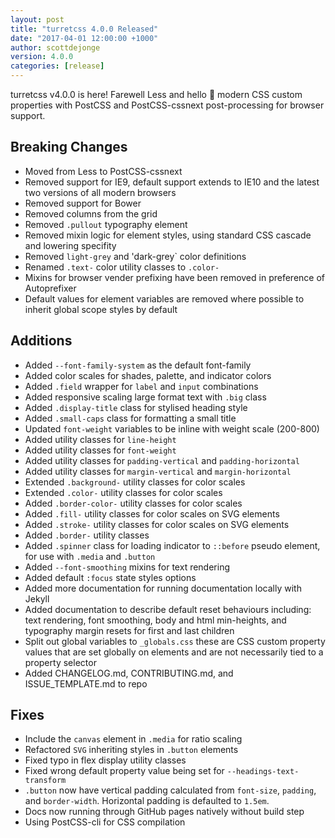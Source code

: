 ```yaml
---
layout: post
title: "turretcss 4.0.0 Released"
date: "2017-04-01 12:00:00 +1000"
author: scottdejonge
version: 4.0.0
categories: [release]
---
```


turretcss v4.0.0 is here! Farewell Less and hello 👋 modern CSS custom properties with PostCSS and PostCSS-cssnext post-processing for browser support.

## Breaking Changes

* Moved from Less to PostCSS-cssnext
* Removed support for IE9, default support extends to IE10 and the latest two versions of all modern browsers
* Removed support for Bower
* Removed columns from the grid
* Removed `.pullout` typography element
* Removed mixin logic for element styles, using standard CSS cascade and lowering specifity
* Removed `light-grey` and 'dark-grey` color definitions
* Renamed `.text-` color utility classes to `.color-`
* Mixins for browser vender prefixing have been removed in preference of Autoprefixer
* Default values for element variables are removed where possible to inherit global scope styles by default

## Additions

* Added `--font-family-system` as the default font-family
* Added color scales for shades, palette, and indicator colors
* Added `.field` wrapper for  `label` and `input` combinations
* Added responsive scaling large format text with `.big` class
* Added `.display-title` class for stylised heading style
* Added `.small-caps` class for formatting a small title
* Updated `font-weight` variables to be inline with weight scale (200-800)
* Added utility classes for `line-height`
* Added utility classes for `font-weight`
* Added utility classes for `padding-vertical` and `padding-horizontal`
* Added utility classes for `margin-vertical` and `margin-horizontal`
* Extended `.background-` utility classes for color scales
* Extended `.color-` utility classes for color scales
* Added `.border-color-` utility classes for color scales
* Added `.fill-` utility classes for color scales on SVG elements
* Added `.stroke-` utility classes for color scales on SVG elements
* Added `.border-` utility classes
* Added `.spinner` class for loading indicator to `::before` pseudo element, for use with `.media` and `.button`
* Added `--font-smoothing` mixins for text rendering
* Added default `:focus` state styles options
* Added more documentation for running documentation locally with Jekyll
* Added documentation to describe default reset behaviours including: text rendering, font smoothing, body and html min-heights, and typography margin resets for first and last children
* Split out global variables to `_globals.css` these are CSS custom property values that are set globally on elements and are not necessarily tied to a property selector
* Added CHANGELOG.md, CONTRIBUTING.md, and ISSUE_TEMPLATE.md to repo

## Fixes

* Include the `canvas` element in `.media` for ratio scaling
* Refactored `SVG` inheriting styles in `.button` elements
* Fixed typo in flex display utility classes
* Fixed wrong default property value being set for `--headings-text-transform`
* `.button` now have vertical padding calculated from `font-size`, `padding`, and `border-width`. Horizontal padding is defaulted to `1.5em`.
* Docs now running through GitHub pages natively without build step
* Using PostCSS-cli for CSS compilation
